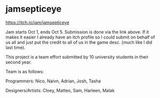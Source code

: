 # jamsepticeye

https://itch.io/jam/jamsepticeye

Jam starts Oct 1, ends Oct 5. Submission is done via the link above. If it makes it easier I already have an itch profile so I could submit on behalf of us all and just put the credit to all of us in the game desc. (much like I did last time).

This project is a team effort submitted by 10 university students in their second year.

Team is as follows:

Programmers:
Nico, Naivn, Adrian, Josh, Tasha

Designers/Artists: 
Cloey, Matteo, Sam, Harleen, Malak
